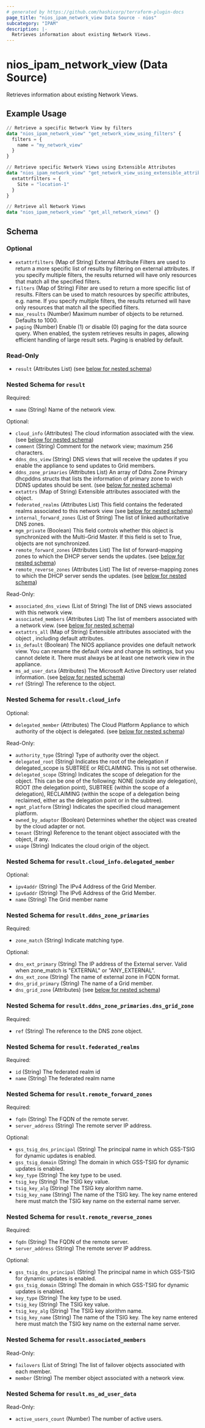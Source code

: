 ```yaml
---
# generated by https://github.com/hashicorp/terraform-plugin-docs
page_title: "nios_ipam_network_view Data Source - nios"
subcategory: "IPAM"
description: |-
  Retrieves information about existing Network Views.
---
```


# nios_ipam_network_view (Data Source)

Retrieves information about existing Network Views.

## Example Usage

```terraform
// Retrieve a specific Network View by filters
data "nios_ipam_network_view" "get_network_view_using_filters" {
  filters = {
    name = "my_network_view"
  }
}

// Retrieve specific Network Views using Extensible Attributes
data "nios_ipam_network_view" "get_network_view_using_extensible_attributes" {
  extattrfilters = {
    Site = "location-1"
  }
}

// Retrieve all Network Views
data "nios_ipam_network_view" "get_all_network_views" {}
```

<!-- schema generated by tfplugindocs -->
## Schema

### Optional

- `extattrfilters` (Map of String) External Attribute Filters are used to return a more specific list of results by filtering on external attributes. If you specify multiple filters, the results returned will have only resources that match all the specified filters.
- `filters` (Map of String) Filter are used to return a more specific list of results. Filters can be used to match resources by specific attributes, e.g. name. If you specify multiple filters, the results returned will have only resources that match all the specified filters.
- `max_results` (Number) Maximum number of objects to be returned. Defaults to 1000.
- `paging` (Number) Enable (1) or disable (0) paging for the data source query. When enabled, the system retrieves results in pages, allowing efficient handling of large result sets. Paging is enabled by default.

### Read-Only

- `result` (Attributes List) (see [below for nested schema](#nestedatt--result))

<a id="nestedatt--result"></a>
### Nested Schema for `result`

Required:

- `name` (String) Name of the network view.

Optional:

- `cloud_info` (Attributes) The cloud information associated with the view. (see [below for nested schema](#nestedatt--result--cloud_info))
- `comment` (String) Comment for the network view; maximum 256 characters.
- `ddns_dns_view` (String) DNS views that will receive the updates if you enable the appliance to send updates to Grid members.
- `ddns_zone_primaries` (Attributes List) An array of Ddns Zone Primary dhcpddns structs that lists the information of primary zone to wich DDNS updates should be sent. (see [below for nested schema](#nestedatt--result--ddns_zone_primaries))
- `extattrs` (Map of String) Extensible attributes associated with the object.
- `federated_realms` (Attributes List) This field contains the federated realms associated to this network view (see [below for nested schema](#nestedatt--result--federated_realms))
- `internal_forward_zones` (List of String) The list of linked authoritative DNS zones.
- `mgm_private` (Boolean) This field controls whether this object is synchronized with the Multi-Grid Master. If this field is set to True, objects are not synchronized.
- `remote_forward_zones` (Attributes List) The list of forward-mapping zones to which the DHCP server sends the updates. (see [below for nested schema](#nestedatt--result--remote_forward_zones))
- `remote_reverse_zones` (Attributes List) The list of reverse-mapping zones to which the DHCP server sends the updates. (see [below for nested schema](#nestedatt--result--remote_reverse_zones))

Read-Only:

- `associated_dns_views` (List of String) The list of DNS views associated with this network view.
- `associated_members` (Attributes List) The list of members associated with a network view. (see [below for nested schema](#nestedatt--result--associated_members))
- `extattrs_all` (Map of String) Extensible attributes associated with the object , including default attributes.
- `is_default` (Boolean) The NIOS appliance provides one default network view. You can rename the default view and change its settings, but you cannot delete it. There must always be at least one network view in the appliance.
- `ms_ad_user_data` (Attributes) The Microsoft Active Directory user related information. (see [below for nested schema](#nestedatt--result--ms_ad_user_data))
- `ref` (String) The reference to the object.

<a id="nestedatt--result--cloud_info"></a>
### Nested Schema for `result.cloud_info`

Optional:

- `delegated_member` (Attributes) The Cloud Platform Appliance to which authority of the object is delegated. (see [below for nested schema](#nestedatt--result--cloud_info--delegated_member))

Read-Only:

- `authority_type` (String) Type of authority over the object.
- `delegated_root` (String) Indicates the root of the delegation if delegated_scope is SUBTREE or RECLAIMING. This is not set otherwise.
- `delegated_scope` (String) Indicates the scope of delegation for the object. This can be one of the following: NONE (outside any delegation), ROOT (the delegation point), SUBTREE (within the scope of a delegation), RECLAIMING (within the scope of a delegation being reclaimed, either as the delegation point or in the subtree).
- `mgmt_platform` (String) Indicates the specified cloud management platform.
- `owned_by_adaptor` (Boolean) Determines whether the object was created by the cloud adapter or not.
- `tenant` (String) Reference to the tenant object associated with the object, if any.
- `usage` (String) Indicates the cloud origin of the object.

<a id="nestedatt--result--cloud_info--delegated_member"></a>
### Nested Schema for `result.cloud_info.delegated_member`

Optional:

- `ipv4addr` (String) The IPv4 Address of the Grid Member.
- `ipv6addr` (String) The IPv6 Address of the Grid Member.
- `name` (String) The Grid member name



<a id="nestedatt--result--ddns_zone_primaries"></a>
### Nested Schema for `result.ddns_zone_primaries`

Required:

- `zone_match` (String) Indicate matching type.

Optional:

- `dns_ext_primary` (String) The IP address of the External server. Valid when zone_match is "EXTERNAL" or "ANY_EXTERNAL".
- `dns_ext_zone` (String) The name of external zone in FQDN format.
- `dns_grid_primary` (String) The name of a Grid member.
- `dns_grid_zone` (Attributes) (see [below for nested schema](#nestedatt--result--ddns_zone_primaries--dns_grid_zone))

<a id="nestedatt--result--ddns_zone_primaries--dns_grid_zone"></a>
### Nested Schema for `result.ddns_zone_primaries.dns_grid_zone`

Required:

- `ref` (String) The reference to the DNS zone object.



<a id="nestedatt--result--federated_realms"></a>
### Nested Schema for `result.federated_realms`

Required:

- `id` (String) The federated realm id
- `name` (String) The federated realm name


<a id="nestedatt--result--remote_forward_zones"></a>
### Nested Schema for `result.remote_forward_zones`

Required:

- `fqdn` (String) The FQDN of the remote server.
- `server_address` (String) The remote server IP address.

Optional:

- `gss_tsig_dns_principal` (String) The principal name in which GSS-TSIG for dynamic updates is enabled.
- `gss_tsig_domain` (String) The domain in which GSS-TSIG for dynamic updates is enabled.
- `key_type` (String) The key type to be used.
- `tsig_key` (String) The TSIG key value.
- `tsig_key_alg` (String) The TSIG key alorithm name.
- `tsig_key_name` (String) The name of the TSIG key. The key name entered here must match the TSIG key name on the external name server.


<a id="nestedatt--result--remote_reverse_zones"></a>
### Nested Schema for `result.remote_reverse_zones`

Required:

- `fqdn` (String) The FQDN of the remote server.
- `server_address` (String) The remote server IP address.

Optional:

- `gss_tsig_dns_principal` (String) The principal name in which GSS-TSIG for dynamic updates is enabled.
- `gss_tsig_domain` (String) The domain in which GSS-TSIG for dynamic updates is enabled.
- `key_type` (String) The key type to be used.
- `tsig_key` (String) The TSIG key value.
- `tsig_key_alg` (String) The TSIG key alorithm name.
- `tsig_key_name` (String) The name of the TSIG key. The key name entered here must match the TSIG key name on the external name server.


<a id="nestedatt--result--associated_members"></a>
### Nested Schema for `result.associated_members`

Read-Only:

- `failovers` (List of String) The list of failover objects associated with each member.
- `member` (String) The member object associated with a network view.


<a id="nestedatt--result--ms_ad_user_data"></a>
### Nested Schema for `result.ms_ad_user_data`

Read-Only:

- `active_users_count` (Number) The number of active users.
